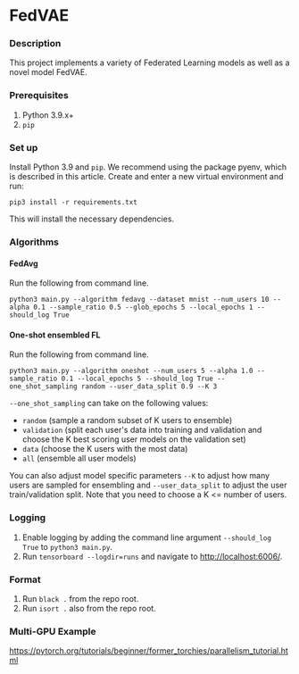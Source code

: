 # FedVAE

### Description
This project implements a variety of Federated Learning models as well as a novel model FedVAE.

### Prerequisites
1. Python 3.9.x+
2. `pip`

### Set up
Install Python 3.9 and `pip`. We recommend using the package pyenv, which is described in this article.
Create and enter a new virtual environment and run:
```
pip3 install -r requirements.txt
```
This will install the necessary dependencies.

### Algorithms
#### FedAvg
Run the following from command line.
```
python3 main.py --algorithm fedavg --dataset mnist --num_users 10 --alpha 0.1 --sample_ratio 0.5 --glob_epochs 5 --local_epochs 1 --should_log True
```

#### One-shot ensembled FL
Run the following from command line.
```
python3 main.py --algorithm oneshot --num_users 5 --alpha 1.0 --sample_ratio 0.1 --local_epochs 5 --should_log True --one_shot_sampling random --user_data_split 0.9 --K 3
```
`--one_shot_sampling` can take on the following values:
- `random` (sample a random subset of K users to ensemble)
- `validation` (split each user's data into training and validation and choose the K best scoring user models on the validation set)
- `data` (choose the K users with the most data)
- `all` (ensemble all user models)

You can also adjust model specific parameters `--K` to adjust how many users are sampled for ensembling and `--user_data_split` to adjust the user train/validation split. Note that you need to choose a K <= number of users.


### Logging
1. Enable logging by adding the command line argument `--should_log True` to `python3 main.py`.
2. Run `tensorboard --logdir=runs` and navigate to [http://localhost:6006/](http://localhost:6006/).

### Format
1. Run `black .` from the repo root.
2. Run `isort .` also from the repo root.

### Multi-GPU Example
https://pytorch.org/tutorials/beginner/former_torchies/parallelism_tutorial.html
